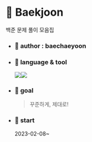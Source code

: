 # 🥑 Baekjoon
백준 문제 풀이 모음집

- ### 🐰 author : baechaeyoon

- ### 🫗 language & tool
  <img src="https://img.shields.io/badge/JAVA-007396?style=for-the-badge&logo=java&logoColor=white"><img src="https://img.shields.io/badge/IntelliJ IDEA-000000?style=for-the-badge&logo=IntelliJ IDEA&logoColor=white">

- ### 📌 goal 
  > 꾸준하게, 제대로!
  
- ### 💎 start 
  2023-02-08~
